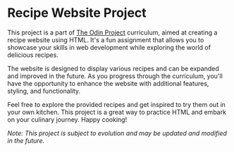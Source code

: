 # Recipe Website Project

This project is a part of [The Odin Project](https://www.theodinproject.com/) curriculum, aimed at creating a recipe website using HTML. It's a fun assignment that allows you to showcase your skills in web development while exploring the world of delicious recipes. 

The website is designed to display various recipes and can be expanded and improved in the future. As you progress through the curriculum, you'll have the opportunity to enhance the website with additional features, styling, and functionality.

Feel free to explore the provided recipes and get inspired to try them out in your own kitchen. This project is a great way to practice HTML and embark on your culinary journey. Happy cooking!

*Note: This project is subject to evolution and may be updated and modified in the future.*
